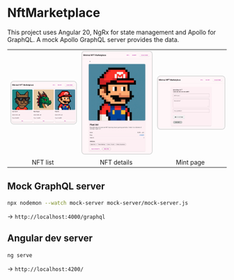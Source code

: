 # NftMarketplace

This project uses Angular 20, NgRx for state management and Apollo for GraphQL.
A mock Apollo GraphQL server provides the data.

<table>
  <tr>
    <td><img src="public/NFTs.png" width="400" style="border: 2px solid #ddd; border-radius: 8px;"/></td>
    <td><img src="public/Mario.png" width="400" style="border: 2px solid #ddd; border-radius: 8px;"/></td>
    <td><img src="public/Mint.png" width="400" style="border: 2px solid #ddd; border-radius: 8px;"/></td>
  </tr>
  <tr>
    <td align="center">NFT list</td>
    <td align="center">NFT details</td>
    <td align="center">Mint page</td>
  </tr>
</table>

## Mock GraphQL server

```bash
npx nodemon --watch mock-server mock-server/mock-server.js
```
-> `http://localhost:4000/graphql`

## Angular dev server

```bash
ng serve
```
->  `http://localhost:4200/`


